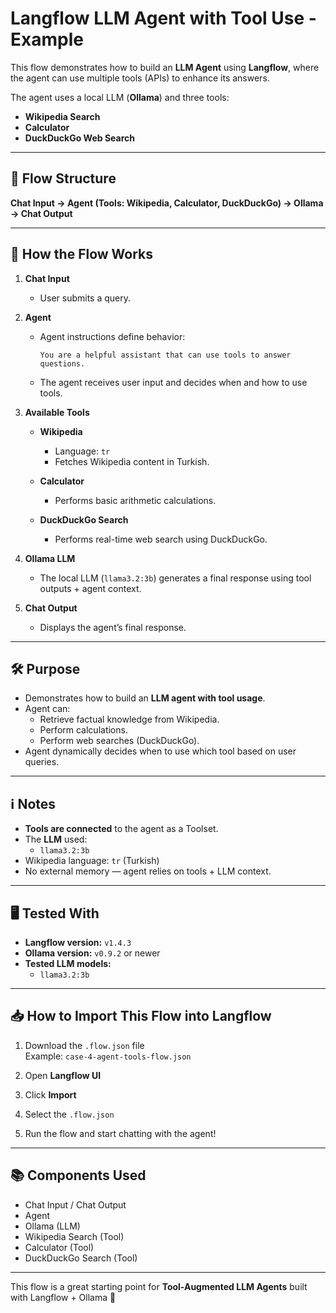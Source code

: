 # Langflow LLM Agent with Tool Use - Example

This flow demonstrates how to build an **LLM Agent** using **Langflow**, where the agent can use multiple tools (APIs) to enhance its answers.

The agent uses a local LLM (**Ollama**) and three tools:
- **Wikipedia Search**
- **Calculator**
- **DuckDuckGo Web Search**

---

## 🚀 Flow Structure

**Chat Input → Agent (Tools: Wikipedia, Calculator, DuckDuckGo) → Ollama → Chat Output**

---

## 🧭 How the Flow Works

1. **Chat Input**
   - User submits a query.

2. **Agent**
   - Agent instructions define behavior:
     ```
     You are a helpful assistant that can use tools to answer questions.
     ```
   - The agent receives user input and decides when and how to use tools.

3. **Available Tools**
   - **Wikipedia**  
     - Language: `tr`  
     - Fetches Wikipedia content in Turkish.
   
   - **Calculator**  
     - Performs basic arithmetic calculations.

   - **DuckDuckGo Search**  
     - Performs real-time web search using DuckDuckGo.

4. **Ollama LLM**
   - The local LLM (`llama3.2:3b`) generates a final response using tool outputs + agent context.

5. **Chat Output**
   - Displays the agent’s final response.

---

## 🛠️ Purpose

- Demonstrates how to build an **LLM agent with tool usage**.
- Agent can:
  - Retrieve factual knowledge from Wikipedia.
  - Perform calculations.
  - Perform web searches (DuckDuckGo).
- Agent dynamically decides when to use which tool based on user queries.

---

## ℹ️ Notes

- **Tools are connected** to the agent as a Toolset.
- The **LLM** used:  
  - `llama3.2:3b`
- Wikipedia language: `tr` (Turkish)
- No external memory — agent relies on tools + LLM context.

---

## 🖥️ Tested With

- **Langflow version:** `v1.4.3`
- **Ollama version:** `v0.9.2` or newer
- **Tested LLM models:**
  - `llama3.2:3b`

---

## 📥 How to Import This Flow into Langflow

1. Download the `.flow.json` file  
   Example: `case-4-agent-tools-flow.json`

2. Open **Langflow UI**

3. Click **Import**

4. Select the `.flow.json`

5. Run the flow and start chatting with the agent!

---

## 📚 Components Used

- Chat Input / Chat Output
- Agent
- Ollama (LLM)
- Wikipedia Search (Tool)
- Calculator (Tool)
- DuckDuckGo Search (Tool)

---

This flow is a great starting point for **Tool-Augmented LLM Agents** built with Langflow + Ollama 🚀
